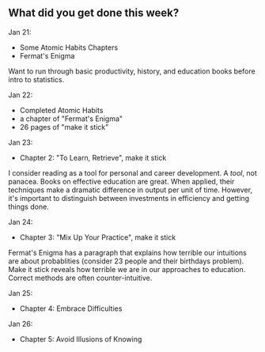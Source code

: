 **What did you get done this week?**
-

Jan 21:
- Some Atomic Habits Chapters
- Fermat's Enigma

Want to run through basic productivity, history, and education books before intro to statistics.

Jan 22:
- Completed Atomic Habits
- a chapter of "Fermat's Enigma"
- 26 pages of "make it stick"

Jan 23: 
- Chapter 2: "To Learn, Retrieve", make it stick

I consider reading as a tool for personal and career development. A _tool_, not panacea. Books on effective education are great. When applied, their techniques make a dramatic difference in output per unit of time. However, it's important to distinguish between investments in efficiency and getting things done.

Jan 24:
- Chapter 3: "Mix Up Your Practice", make it stick

Fermat's Enigma has a paragraph that explains how terrible our intuitions are about probablities (consider 23 people and their birthdays problem). Make it stick reveals how terrible we are
in our approaches to education. Correct methods are often counter-intuitive.  

Jan 25:
- Chapter 4: Embrace Difficulties

Jan 26:
- Chapter 5: Avoid Illusions of Knowing
